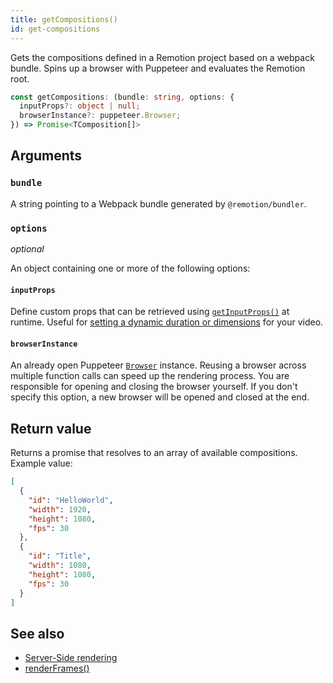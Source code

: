 ```yaml
---
title: getCompositions()
id: get-compositions
---
```


Gets the compositions defined in a Remotion project based on a webpack bundle. Spins up a browser with Puppeteer and evaluates the Remotion root.

```ts
const getCompositions: (bundle: string, options: {
  inputProps?: object | null;
  browserInstance?: puppeteer.Browser;
}) => Promise<TComposition[]>
```

## Arguments

### `bundle`

A string pointing to a Webpack bundle generated by `@remotion/bundler`.

### `options`

_optional_

An object containing one or more of the following options:

#### `inputProps`

Define custom props that can be retrieved using [`getInputProps()`](/docs/get-input-props) at runtime. Useful for [setting a dynamic duration or dimensions](/docs/dynamic-metadata) for your video.

#### `browserInstance`

An already open Puppeteer [`Browser`](https://pptr.dev/#?product=Puppeteer&version=main&show=api-class-browser) instance. Reusing a browser across multiple function calls can speed up the rendering process. You are responsible for opening and closing the browser yourself. If you don't specify this option, a new browser will be opened and closed at the end.

## Return value

Returns a promise that resolves to an array of available compositions. Example value:

```json
[
  {
    "id": "HelloWorld",
    "width": 1920,
    "height": 1080,
    "fps": 30
  },
  {
    "id": "Title",
    "width": 1080,
    "height": 1080,
    "fps": 30
  }
]
```

## See also

- [Server-Side rendering](/docs/ssr)
- [renderFrames()](/docs/render-frames)
